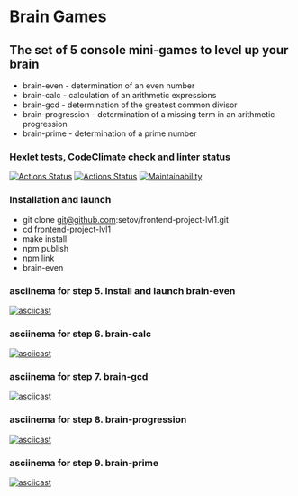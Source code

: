 # Brain Games

## The set of 5 console mini-games to level up your brain

* brain-even - determination of an even number
* brain-calc - calculation of an arithmetic expressions
* brain-gcd - determination of the greatest common divisor
* brain-progression - determination of a missing term in an arithmetic progression
* brain-prime - determination of a prime number

### Hexlet tests, CodeClimate check and linter status

[![Actions Status](https://github.com/setov/frontend-project-lvl1/workflows/hexlet-check/badge.svg)](https://github.com/setov/frontend-project-lvl1/actions)
[![Actions Status](https://github.com/setov/frontend-project-lvl1/workflows/linter-check/badge.svg)](https://github.com/setov/frontend-project-lvl1/actions)
[![Maintainability](https://api.codeclimate.com/v1/badges/d881d050805dffb592de/maintainability)](https://codeclimate.com/github/setov/frontend-project-lvl1/maintainability)

### Installation and launch

* git clone git@github.com:setov/frontend-project-lvl1.git
* cd frontend-project-lvl1
* make install
* npm publish
* npm link
* brain-even

### asciinema for step 5. Install and launch brain-even

[![asciicast](https://asciinema.org/a/VHDNnB9ZktGMXJYcCmrPkdRkN.svg)](https://asciinema.org/a/VHDNnB9ZktGMXJYcCmrPkdRkN)

### asciinema for step 6. brain-calc

[![asciicast](https://asciinema.org/a/MaF23w29k22O9KWREemfrJXlD.svg)](https://asciinema.org/a/MaF23w29k22O9KWREemfrJXlD)

### asciinema for step 7. brain-gcd

[![asciicast](https://asciinema.org/a/H7TOUOFtV8pMpOho99c5BSast.svg)](https://asciinema.org/a/H7TOUOFtV8pMpOho99c5BSast)

### asciinema for step 8. brain-progression

[![asciicast](https://asciinema.org/a/R22Ya6MBRgyeovRRyu4xP5t2p.svg)](https://asciinema.org/a/R22Ya6MBRgyeovRRyu4xP5t2p)

### asciinema for step 9. brain-prime

[![asciicast](https://asciinema.org/a/xK1QOu0kt59Jz2uzyng1Onzeh.svg)](https://asciinema.org/a/xK1QOu0kt59Jz2uzyng1Onzeh)
